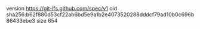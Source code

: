 version https://git-lfs.github.com/spec/v1
oid sha256:b62f880d53cf22ab6bd5e9a1b2e4073520288dddcf79ad10b0c696b86433ebe3
size 654
